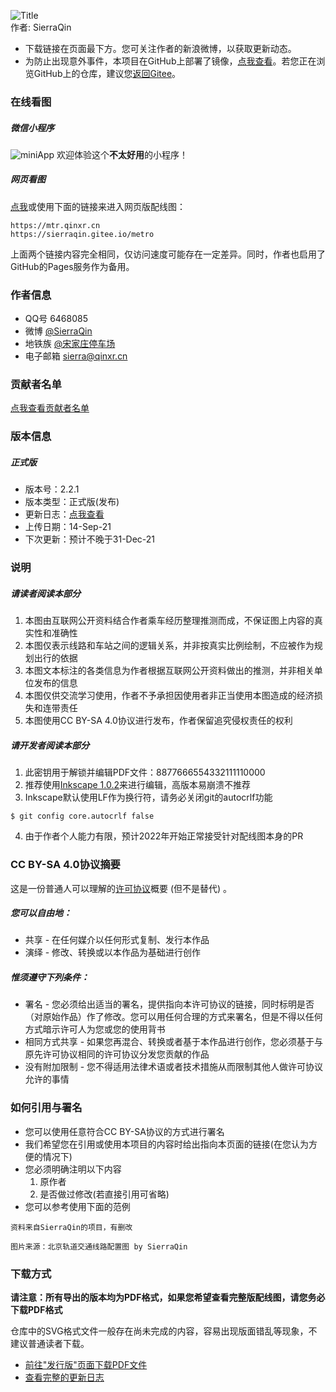 ![Title](https://metro-1252278458.cos.ap-beijing.myqcloud.com/img/title.png "北京市轨道交通线路配置图")    
作者: SierraQin
- 下载链接在页面最下方。您可关注作者的新浪微博，以获取更新动态。
- 为防止出现意外事件，本项目在GitHub上部署了镜像，[点我查看](https://github.com/SierraQin/metro)。若您正在浏览GitHub上的仓库，建议您[返回Gitee](https://gitee.com/SierraQin/metro)。


### 在线看图
##### 微信小程序
![miniApp](https://metro-1252278458.cos.ap-beijing.myqcloud.com/img/mtr.mp.miniApp.png "欢迎体验小程序看图")
欢迎体验这个**不太好用**的小程序！
##### 网页看图
[点我](https://sierraqin.gitee.io/metro)或使用下面的链接来进入网页版配线图：

```
https://mtr.qinxr.cn
https://sierraqin.gitee.io/metro
```
上面两个链接内容完全相同，仅访问速度可能存在一定差异。同时，作者也启用了GitHub的Pages服务作为备用。



### 作者信息
- QQ号 6468085
- 微博 [@SierraQin](http://weibo.com/u/5705742986)
- 地铁族 [@宋家庄停车场](http://www.ditiezu.com/space-uid-535347.html)
- 电子邮箱 sierra@qinxr.cn

### 贡献者名单
[点我查看贡献者名单](https://gitee.com/SierraQin/metro/blob/master/AUTHORS.md)

### 版本信息
##### 正式版
- 版本号：2.2.1
- 版本类型：正式版(发布)
- 更新日志：[点我查看](https://gitee.com/SierraQin/metro/blob/master/changeLog.md)
- 上传日期：14-Sep-21
- 下次更新：预计不晚于31-Dec-21

### 说明
##### 请读者阅读本部分
1. 本图由互联网公开资料结合作者乘车经历整理推测而成，不保证图上内容的真实性和准确性
2. 本图仅表示线路和车站之间的逻辑关系，并非按真实比例绘制，不应被作为规划出行的依据
3. 本图文本标注的各类信息为作者根据互联网公开资料做出的推测，并非相关单位发布的信息
4. 本图仅供交流学习使用，作者不予承担因使用者非正当使用本图造成的经济损失和连带责任
5. 本图使用CC BY-SA 4.0协议进行发布，作者保留追究侵权责任的权利
##### 请开发者阅读本部分
1. 此密钥用于解锁并编辑PDF文件：8877666554332111110000
2. 推荐使用[Inkscape 1.0.2](https://inkscape.org/release/inkscape-1.0.2/)来进行编辑，高版本易崩溃不推荐
3. Inkscape默认使用LF作为换行符，请务必关闭git的autocrlf功能
```
$ git config core.autocrlf false
```
4. 由于作者个人能力有限，预计2022年开始正常接受针对配线图本身的PR

### CC BY-SA 4.0协议摘要
这是一份普通人可以理解的[许可协议](https://creativecommons.org/licenses/by-sa/4.0/deed.zh)概要 (但不是替代) 。
##### 您可以自由地：
- 共享 - 在任何媒介以任何形式复制、发行本作品
- 演绎 - 修改、转换或以本作品为基础进行创作
##### 惟须遵守下列条件：
- 署名 - 您必须给出适当的署名，提供指向本许可协议的链接，同时标明是否（对原始作品）作了修改。您可以用任何合理的方式来署名，但是不得以任何方式暗示许可人为您或您的使用背书
- 相同方式共享 - 如果您再混合、转换或者基于本作品进行创作，您必须基于与原先许可协议相同的许可协议分发您贡献的作品
- 没有附加限制 - 您不得适用法律术语或者技术措施从而限制其他人做许可协议允许的事情

### 如何引用与署名
- 您可以使用任意符合CC BY-SA协议的方式进行署名
- 我们希望您在引用或使用本项目的内容时给出指向本页面的链接(在您认为方便的情况下)
- 您必须明确注明以下内容
  1. 原作者
  2. 是否做过修改(若直接引用可省略)
- 您可以参考使用下面的范例
```
资料来自SierraQin的项目，有删改
```
```
图片来源：北京轨道交通线路配置图 by SierraQin
```


### 下载方式
**请注意：所有导出的版本均为PDF格式，如果您希望查看完整版配线图，请您务必下载PDF格式**

仓库中的SVG格式文件一般存在尚未完成的内容，容易出现版面错乱等现象，不建议普通读者下载。
- [前往"发行版"页面下载PDF文件](https://gitee.com/SierraQin/metro/releases)
- [查看完整的更新日志](https://gitee.com/SierraQin/metro/blob/master/changeLog.md)